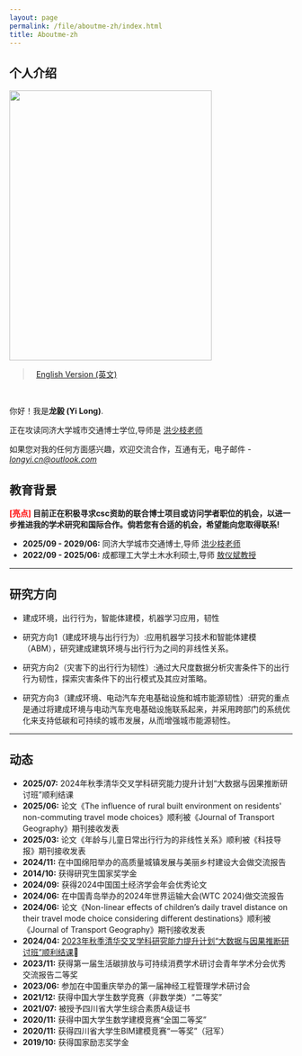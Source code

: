 ```yaml
---
layout: page
permalink: /file/aboutme-zh/index.html
title: Aboutme-zh
---
```


## 个人介绍

<img src="https://longyistar.github.io/longyi.jpg" class="floatpic" width="360" height="480">

> &nbsp; [English Version (英文)](https://longyistar.github.io/)
<br>

你好！我是**龙毅 (Yi Long)**.

正在攻读同济大学城市交通博士学位,导师是 [洪少枝老师](https://tongji.teacher.360eol.com/teacherBasic/preview?teacherId=14043)

如果您对我的任何方面感兴趣，欢迎交流合作，互通有无，电子邮件 - *longyi.cn@outlook.com*

## 教育背景

**<font color='red'>[亮点]</font> 目前正在积极寻求csc资助的联合博士项目或访问学者职位的机会，以进一步推进我的学术研究和国际合作。倘若您有合适的机会，希望能向您取得联系!**

- **2025/09 - 2029/06:** 同济大学城市交通博士,导师 [洪少枝老师](https://tongji.teacher.360eol.com/teacherBasic/preview?teacherId=14043)
- **2022/09 - 2025/06:** 成都理工大学土木水利硕士,导师 [敖仪斌教授](https://faculty.cdut.edu.cn/AYB/zh_CN/index/68596/list/index.htm)

---

## 研究方向
- 建成环境，出行行为，智能体建模，机器学习应用，韧性

- 研究方向1（建成环境与出行行为）:应用机器学习技术和智能体建模（ABM），研究建成建筑环境与出行行为之间的非线性关系。
- 研究方向2（灾害下的出行行为韧性）:通过大尺度数据分析灾害条件下的出行行为韧性，探索灾害条件下的出行模式及其应对策略。
- 研究方向3（建成环境、电动汽车充电基础设施和城市能源韧性）:研究的重点是通过将建成环境与电动汽车充电基础设施联系起来，并采用跨部门的系统优化来支持低碳和可持续的城市发展，从而增强城市能源韧性。

---

## 动态

- **2025/07:** 2024年秋季清华交叉学科研究能力提升计划“大数据与因果推断研讨班”顺利结课
- **2025/06:** 论文《The influence of rural built environment on residents' non-commuting travel mode choices》顺利被《Journal of Transport Geography》期刊接收发表
- **2025/03:** 论文《年龄与儿童日常出行行为的非线性关系》顺利被《科技导报》期刊接收发表
- **2024/11:** 在中国绵阳举办的高质量城镇发展与美丽乡村建设大会做交流报告
- **2014/10:** 获得研究生国家奖学金
- **2024/09:** 获得2024中国国土经济学会年会优秀论文
- **2024/06:** 在中国青岛举办的2024年世界运输大会(WTC 2024)做交流报告
- **2024/06:** 论文《Non-linear effects of children’s daily travel distance on their travel mode choice considering different destinations》顺利被《Journal of Transport Geography》期刊接收发表
- **2024/04:** [2023年秋季清华交叉学科研究能力提升计划“大数据与因果推断研讨班”顺利结课](https://longyistar.github.io/mypaper/project/Course_completion_certificate.pdf)🔗
- **2023/11:** 获得第一届生活碳排放与可持续消费学术研讨会青年学术分会优秀交流报告二等奖
- **2023/06:** 参加在中国重庆举办的第一届神经工程管理学术研讨会
- **2021/12:** 获得中国大学生数学竞赛（非数学类）“二等奖”
- **2021/07:** 被授予四川省大学生综合素质A级证书
- **2020/11:** 获得中国大学生数学建模竞赛“全国二等奖”
- **2020/11:** 获得四川省大学生BIM建模竞赛“一等奖”（冠军）
- **2019/10:** 获得国家励志奖学金